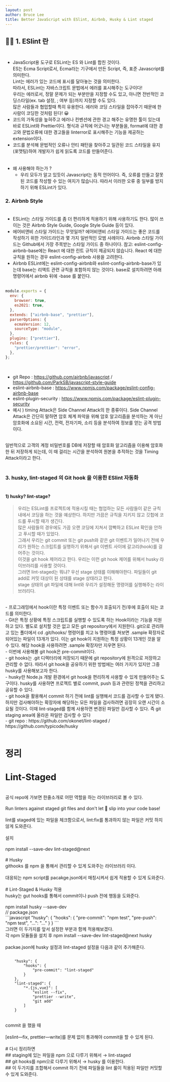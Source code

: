 ```yaml
---
layout: post
author: Bruce Lee
title: Better JavaScript with ESlint, Airbnb, Husky & Lint staged
---
```


## 👨‍🎓 1. ESlint 란<br/><br/>
- JavaScript용 도구로 ESLint는 ES 와 Lint를 합친 것이다.<br/>
  ES는 Ecma Script로서, Ecma라는 기구에서 만든 Script, 즉, 표준 Javascript를 의미한다.<br/>
  Lint는 에러가 있는 코드에 표시를 달아놓는 것을 의미한다.<br/>
  따라서, ESLint는 자바스크립트 문법에서 에러를 표시해주는 도구이다!<br/>
  우리는 에러로서, 정말 문제가 되는 부분만을 지정할 수도 있고, 아니면 전반적인 코딩스타일(ex. tab 설정, ; 여부 등)까지 지정할 수도 있다.<br/>
  많은 사람들과 협업할때 특히 유용한다. 에러와 코딩 스타일을 잡아주기 때문에 한 사람이 코딩한 것처럼 된다! 😀<br/>
- 코드의 가독성을 높혀주고 에러나 컨벤션에 관한 경고 해주는 유명한 툴이 있는데<br/>
  바로 ESLint와 Prettier이다. 형식과 규칙에 어긋나는 부분들을, format에 대한 경고와 문법오류에 대한 경고들을 linterror로 표시해주는 기능을 제공하는 extension이다.<br/>
- 코드를 분석해 문법적인 오류나 안티 패턴을 찾아주고 일관된 코드 스타일을 유지(포맷팅)하여 개발자가 쉽게 읽도록 코드를 만들어준다.<br/>
  <br/><br/>
- 왜 사용해야 하는가 ?<br/>
    - 우리 모두가 알고 있듯이 Javascript는 동적 언어이다. 즉, 오류를 만들고 잘못된 코드를 작성할 수 있는 여지가 많습니다. 따라서 이러한 오류 중 일부를 방지하기 위해 ESLint가 있다.<br/>

### 2. Airbnb Style <br/><br/>
- ESLint는 스타일 가이드를 좀 더 편리하게 적용하기 위해 사용하기도 한다. 많이 쓰이는 것은 Airbnb Style Guide, Google Style Guide 등이 있다.<br/>
- 에어비앤비 스타일 가이드는 무엇일까? 에어비앤비 스타일 가이드는 좋은 코드를 작성하기 위한 가이드라인과 몇 가지 일반적인 모범 사례이다. Airbnb 스타일 가이드는 Github에서 가장 주목받는 스타일 가이드 중 하나이다. 참고: eslint-config-airbnb-base에는 React 에 대한 린트 규칙이 제공되지 않습니다. React 에 대한 규칙을 원하는 경우 eslint-config-airbnb 사용을 고려한다.<br/>
- Airbnb ESLint에는 eslint-config-airbnb와 eslint-config-airbnb-base가 있는데 base는 리액트 관련 규칙을 포함하지 않는 것이다. base로 설치하려면 아래 명령어에서 airbnb 뒤에 -base 를 붙인다.<br/>
  <br/>
```javascript
module.exports = {
  env: {
    browser: true,
    es2021: true,
  },
  extends: ["airbnb-base", "prettier"],
  parserOptions: {
    ecmaVersion: 12,
    sourceType: "module",
  },
  plugins: ["prettier"],
  rules: {
    "prettier/prettier": "error",
  },
};
```
<br/>

- git Repo : https://github.com/airbnb/javascript / https://github.com/ParkSB/javascript-style-guide<br/>
- eslint-airbnb-base : https://www.npmjs.com/package/eslint-config-airbnb-base<br/>
- eslint-plugin-security : https://www.npmjs.com/package/eslint-plugin-security<br/>
- 예시 ) timing Attack은 Side Channel Attack의 한 종류이다. Side Channel Attack은 간단히 말하면 암호 체계 파악을 위해 암호 알고리즘을 분석하는 게 아닌 암호화에 소요된 시간, 전력, 전자기파, 소리 등을 분석하여 정보를 얻는 공격 방법이다.<br/>
<br/>
일반적으로 고객의 계정 비밀번호를 DB에 저장할 때 암호화 알고리즘을 이용해 암호화한 뒤 저장하게 되는데, 이 때 걸리는 시간을 분석하여 원본을 추적하는 것을 Timing Attack이라고 한다.<br/>
<br/>

### 3. husky, lint-staged 의 Git hook 을 이용한 ESlint 자동화 <br/><br/>
#### 1) husky? lint-stage?<br/>
>   우리는 ESLint를 프로젝트에 적용시킬 때는 협업하는 모든 사람들이 같은 규칙 내에서 코딩을 하는 것을 예상한다. 하지만 가끔은 규칙을 지키지 않고 깃헙에 코드를 푸시할 때가 생긴다.<br/>
많은 사람들의 경우에도 가끔 오랜 코딩에 지쳐서 깜빡하고 ESLint 확인을 안하고 푸시할 때가 있었다.<br/>
그래서 우리는 git commit 또는 git push와 같은 git 이벤트가 일어나기 전에 우리가 원하는 스크립트를 실행하기 위해서 git 이벤트 사이에 갈고리(hook)를 걸어주는 것이다.<br/>
이것을 git hook 제어라고 한다. 우리는 이런 git hook 제어를 위해서 husky 라이브러리를 사용할 것이다.<br/>
그러면 lint-staged는 뭐냐? 우선 stage 상태를 이해해야한다. 파일들이 git add로 커밋 대상이 된 상태를 stage 상태라고 한다.<br/>
stage 상태의 git 파일에 대해 lint와 우리가 설정해둔 명령어를 실행해주는 라이브러리다.<br/>

<br/>
- 프로그래밍에서 hook이란 특정 이벤트 또는 함수가 호출되기 전/후에 호출이 되는 코드를 의미한다.<br/>
- Git은 특정 상황에 특정 스크립트를 실행할 수 있도록 하는 Hook이라는 기능을 지원하고 있다. 별도로 설치할 것은 없고 모든 git repository에서 지원한다. git으로 관리하고 있는 폴더에서 cd .git/hooks/ 명령어를 치고 ls 명령어를 쳐보면 .sample 확장자로 되어있는 파일이 13개가 있다. 이는 git hook이 지원하는 특정 상황이 13개인 것을 알 수 있다. 해당 hook을 사용하려면 .sample 확장자만 지우면 된다.<br/>
- 이번에 사용해볼 git hook은 pre-commit이다.<br/>
- git hooks는 .git 디렉터리에 저장되기 때문에 git repository에 원격으로 저장하고 관리할 수 없다. 따라서 git hook을 공유하기 위한 방법에는 여러 가지가 있지만 그중 husky를 사용해보고자 한다.<br/>
- husky란 Node.js 개발 환경에서 git hook을 편리하게 사용할 수 있게 만들어주는 도구이다. husky를 사용하면 프로젝트 별로 commit, push 등과 관련된 정책을 관리하고 공유할 수 있다.<br/>
- git hook을 활용해서 commit 하기 전에 lint를 실행해서 코드를 검사할 수 있게 됐다. 하지만 검사해야하는 확장자에 해당하는 모든 파일을 검사하려면 굉장히 오랜 시간이 소요될 것이다. 이때 lint-staged를 함께 사용하면 변경된 파일만 검사할 수 있다. 즉 git staging area에 올라온 파일만 검사할 수 있다<br/>
- git repo : https://github.com/okonet/lint-staged / https://github.com/typicode/husky<br/>
<br/>

# 정리<br/>
# Lint-Staged<br/>
<br/>
공식 repo에 가보면 한줄소개로 어떤 역할을 하는 라이브러리로 볼 수 있다.<br/>
<br/>
Run linters against staged git files and don't let 💩 slip into your code base!<br/>
<br/>
lint를 staged에 있는 파일을 체크함으로서, lint:fix를 통과하지 않는 파일은 커밋 하지 않게 도와준다.<br/>
<br/>
설치<br/>
<br/>
npm install --save-dev lint-staged@next<br/>
<br/>
# Husky<br/>
githooks 를 npm 을 통해서 관리할 수 있게 도와주는 라이브러리 이다.<br/>
<br/>
대응되는 npm script를 pacakge.json에서 매칭시켜서 쉽게 적용할 수 있게 도와준다.<br/>
<br/>
# Lint-Staged & Husky 적용<br/>
husky는 gut hooks를 통해서 commit이나 push 전에 행동을 도와준다.<br/>
<br/>
npm install husky --save-dev<br/>
// package.json<br/>
```javascript
"husky": {
    "hooks": {
        "pre-commit": "npm test",
        "pre-push": "npm test",
        "...": "..."
    }
}
```
<br/>
그러면 이 두가지를 앞서 설정한 부분과 함께 적용해보겠다.<br/>
각 npm 모듈들을 설치 후 npm install --save-dev lint-staged@next husky<br/>
<br/>
packae.json에 husky 설정과 lint-staged 설정을 다음과 같이 추가해준다.<br/>
<pre>
<code>
    "husky": {
        "hooks": {
            "pre-commit": "lint-staged"
        }
    },
    "lint-staged": {
        "*.{js,vue}": [
            "eslint --fix",
            "prettier --write",
            "git add"
        ]
    }
</code>
</pre>
commit 을 했을 때<br/>
<br/>
[eslint—fix, prettier—write]를 문제 없이 통과해야 commit을 할 수 있게 된다.<br/>
<br/>
# 다시 정리하면<br/>
## staging에 있는 파일을 npm 으로 다루기 위해서 → lint-staged<br/>
## git hooks를 npm으로 다루기 위해서 → husky 를 이용한다.<br/>
## 이 두가지를 조합해서 commit 하기 전에 파일들을 lint 룰이 적용된 파일만 커밋할 수 있게 도와준다.<br/>